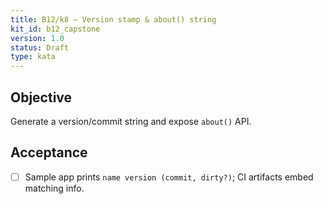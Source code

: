 ```yaml
---
title: B12/k8 — Version stamp & about() string
kit_id: b12_capstone
version: 1.0
status: Draft
type: kata
---
```

## Objective
Generate a version/commit string and expose `about()` API.
## Acceptance
- [ ] Sample app prints `name version (commit, dirty?)`; CI artifacts embed matching info.
